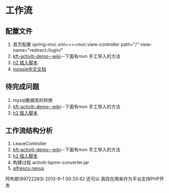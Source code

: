 # 工作流

## 配置文件
1. 首页配置 spring-mvc.xml====mvc:view-controller path="/" view-name="redirect:/login/" 
2. [kft-activiti-demo--wiki](https://github.com/henryyan/kft-activiti-demo/wiki)--下面有mvn 手工导入的方法
3. [h2 插入脚本](https://github.com/henryyan/kft-activiti-demo/blob/master/src/main/resources/sql/h2/data.sql)
4. [mossle中文文档](http://www.mossle.com/docs/activiti/)


## 待完成问题
1. mysql数据库的转换
2. [kft-activiti-demo--wiki](https://github.com/henryyan/kft-activiti-demo/wiki)--下面有mvn 手工导入的方法
3. [h2 插入脚本](https://github.com/henryyan/kft-activiti-demo/blob/master/src/main/resources/sql/h2/data.sql)


## 工作流结构分析
1. LeaveController
2. [kft-activiti-demo--wiki](https://github.com/henryyan/kft-activiti-demo/wiki)--下面有mvn 手工导入的方法
3. [h2 插入脚本](https://github.com/henryyan/kft-activiti-demo/blob/master/src/main/resources/sql/h2/data.sql)
4. 构建过程 activiti-bpmn-converter.jar
5. [alfresco nexus](https://maven.alfresco.com/nexus/content/groups/public/)



阿布郎(89722283) 2013-9-1 00:33:42
还可以
我现在用来作为平台支持PHP开发
